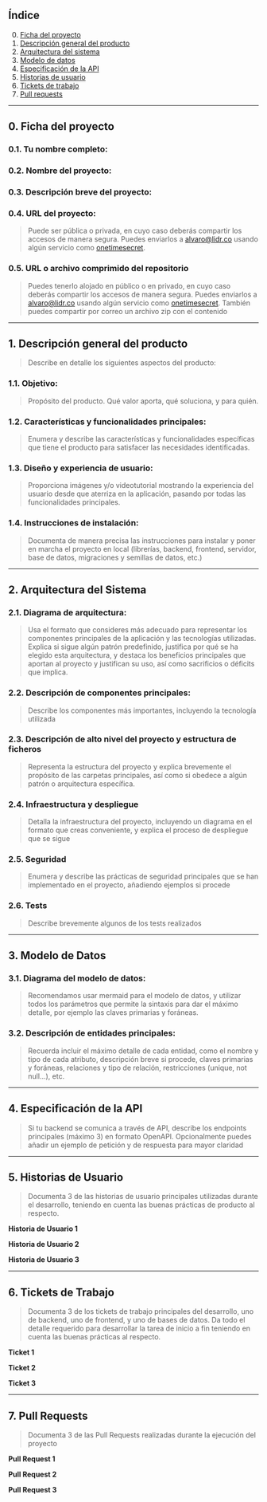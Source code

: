 ## Índice

0. [Ficha del proyecto](#0-ficha-del-proyecto)
1. [Descripción general del producto](#1-descripción-general-del-producto)
2. [Arquitectura del sistema](#2-arquitectura-del-sistema)
3. [Modelo de datos](#3-modelo-de-datos)
4. [Especificación de la API](#4-especificación-de-la-api)
5. [Historias de usuario](#5-historias-de-usuario)
6. [Tickets de trabajo](#6-tickets-de-trabajo)
7. [Pull requests](#7-pull-requests)

---

## 0. Ficha del proyecto

### **0.1. Tu nombre completo:**

### **0.2. Nombre del proyecto:**

### **0.3. Descripción breve del proyecto:**

### **0.4. URL del proyecto:**

> Puede ser pública o privada, en cuyo caso deberás compartir los accesos de
> manera segura. Puedes enviarlos a [alvaro@lidr.co](mailto:alvaro@lidr.co)
> usando algún servicio como [onetimesecret](https://onetimesecret.com/).

### 0.5. URL o archivo comprimido del repositorio

> Puedes tenerlo alojado en público o en privado, en cuyo caso deberás compartir
> los accesos de manera segura. Puedes enviarlos a
> [alvaro@lidr.co](mailto:alvaro@lidr.co) usando algún servicio como
> [onetimesecret](https://onetimesecret.com/). También puedes compartir por
> correo un archivo zip con el contenido

---

## 1. Descripción general del producto

> Describe en detalle los siguientes aspectos del producto:

### **1.1. Objetivo:**

> Propósito del producto. Qué valor aporta, qué soluciona, y para quién.

### **1.2. Características y funcionalidades principales:**

> Enumera y describe las características y funcionalidades específicas que tiene
> el producto para satisfacer las necesidades identificadas.

### **1.3. Diseño y experiencia de usuario:**

> Proporciona imágenes y/o videotutorial mostrando la experiencia del usuario
> desde que aterriza en la aplicación, pasando por todas las funcionalidades
> principales.

### **1.4. Instrucciones de instalación:**

> Documenta de manera precisa las instrucciones para instalar y poner en marcha
> el proyecto en local (librerías, backend, frontend, servidor, base de datos,
> migraciones y semillas de datos, etc.)

---

## 2. Arquitectura del Sistema

### **2.1. Diagrama de arquitectura:**

> Usa el formato que consideres más adecuado para representar los componentes
> principales de la aplicación y las tecnologías utilizadas. Explica si sigue
> algún patrón predefinido, justifica por qué se ha elegido esta arquitectura, y
> destaca los beneficios principales que aportan al proyecto y justifican su
> uso, así como sacrificios o déficits que implica.

### **2.2. Descripción de componentes principales:**

> Describe los componentes más importantes, incluyendo la tecnología utilizada

### **2.3. Descripción de alto nivel del proyecto y estructura de ficheros**

> Representa la estructura del proyecto y explica brevemente el propósito de las
> carpetas principales, así como si obedece a algún patrón o arquitectura
> específica.

### **2.4. Infraestructura y despliegue**

> Detalla la infraestructura del proyecto, incluyendo un diagrama en el formato
> que creas conveniente, y explica el proceso de despliegue que se sigue

### **2.5. Seguridad**

> Enumera y describe las prácticas de seguridad principales que se han
> implementado en el proyecto, añadiendo ejemplos si procede

### **2.6. Tests**

> Describe brevemente algunos de los tests realizados

---

## 3. Modelo de Datos

### **3.1. Diagrama del modelo de datos:**

> Recomendamos usar mermaid para el modelo de datos, y utilizar todos los
> parámetros que permite la sintaxis para dar el máximo detalle, por ejemplo las
> claves primarias y foráneas.

### **3.2. Descripción de entidades principales:**

> Recuerda incluir el máximo detalle de cada entidad, como el nombre y tipo de
> cada atributo, descripción breve si procede, claves primarias y foráneas,
> relaciones y tipo de relación, restricciones (unique, not null…), etc.

---

## 4. Especificación de la API

> Si tu backend se comunica a través de API, describe los endpoints principales
> (máximo 3) en formato OpenAPI. Opcionalmente puedes añadir un ejemplo de
> petición y de respuesta para mayor claridad

---

## 5. Historias de Usuario

> Documenta 3 de las historias de usuario principales utilizadas durante el
> desarrollo, teniendo en cuenta las buenas prácticas de producto al respecto.

**Historia de Usuario 1**

**Historia de Usuario 2**

**Historia de Usuario 3**

---

## 6. Tickets de Trabajo

> Documenta 3 de los tickets de trabajo principales del desarrollo, uno de
> backend, uno de frontend, y uno de bases de datos. Da todo el detalle
> requerido para desarrollar la tarea de inicio a fin teniendo en cuenta las
> buenas prácticas al respecto.

**Ticket 1**

**Ticket 2**

**Ticket 3**

---

## 7. Pull Requests

> Documenta 3 de las Pull Requests realizadas durante la ejecución del proyecto

**Pull Request 1**

**Pull Request 2**

**Pull Request 3**
